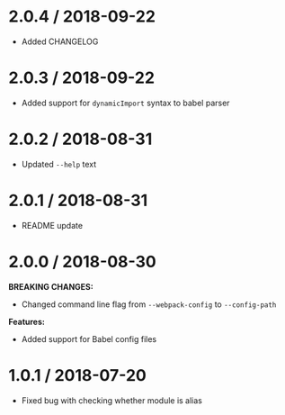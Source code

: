 2.0.4 / 2018-09-22
==================

* Added CHANGELOG

2.0.3 / 2018-09-22
==================

* Added support for `dynamicImport` syntax to babel parser

2.0.2 / 2018-08-31
==================

* Updated `--help` text

2.0.1 / 2018-08-31
==================

* README update

2.0.0 / 2018-08-30
==================

**BREAKING CHANGES:**

* Changed command line flag from `--webpack-config` to `--config-path`

**Features:**

* Added support for Babel config files

1.0.1 / 2018-07-20
==================

* Fixed bug with checking whether module is alias
